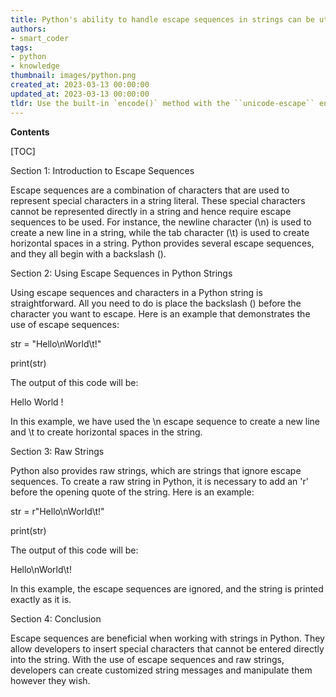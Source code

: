 ```yaml
---
title: Python's ability to handle escape sequences in strings can be utilized to enhance string processing
authors:
- smart_coder
tags:
- python
- knowledge
thumbnail: images/python.png
created_at: 2023-03-13 00:00:00
updated_at: 2023-03-13 00:00:00
tldr: Use the built-in `encode()` method with the ``unicode-escape`` encoding to process escape sequences in a string in Python.
---
```


**Contents**

[TOC]

Section 1: Introduction to Escape Sequences

Escape sequences are a combination of characters that are used to represent special characters in a string literal. These special characters cannot be represented directly in a string and hence require escape sequences to be used. For instance, the newline character (\n) is used to create a new line in a string, while the tab character (\t) is used to create horizontal spaces in a string. Python provides several escape sequences, and they all begin with a backslash (\).

Section 2: Using Escape Sequences in Python Strings

Using escape sequences and characters in a Python string is straightforward. All you need to do is place the backslash (\) before the character you want to escape. Here is an example that demonstrates the use of escape sequences:

str = "Hello\nWorld\t!"

print(str)

The output of this code will be:

Hello
World       !

In this example, we have used the \n escape sequence to create a new line and \t to create horizontal spaces in the string. 

Section 3: Raw Strings

Python also provides raw strings, which are strings that ignore escape sequences. To create a raw string in Python, it is necessary to add an 'r' before the opening quote of the string. Here is an example:

str = r"Hello\nWorld\t!"

print(str)

The output of this code will be:

Hello\nWorld\t!

In this example, the escape sequences are ignored, and the string is printed exactly as it is. 

Section 4: Conclusion

Escape sequences are beneficial when working with strings in Python. They allow developers to insert special characters that cannot be entered directly into the string. With the use of escape sequences and raw strings, developers can create customized string messages and manipulate them however they wish.
